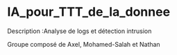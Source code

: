 # IA_pour_TTT_de_la_donnee
Description :Analyse de logs et détection intrusion

Groupe composé de Axel, Mohamed-Salah et Nathan
